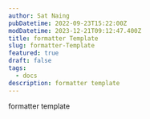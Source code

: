 ```yaml
---
author: Sat Naing
pubDatetime: 2022-09-23T15:22:00Z
modDatetime: 2023-12-21T09:12:47.400Z
title: formatter Template
slug: formatter-Template 
featured: true
draft: false
tags:
  - docs
description: formatter template
---
```



formatter template